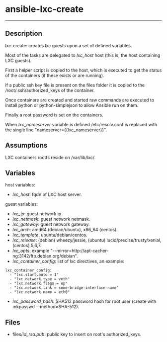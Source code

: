# ansible-lxc-create
* * *

## Description

lxc-create: creates lxc guests upon a set of defined variables.

Most of the tasks are delegated to _lxc_host_ host (this is, the host containing LXC guests).

First a helper script is copied to the host, which is executed to get the status of the containers (if these exists or are running).

If a public ssh key file is present on the files folder it is copied to the /root/.ssh/authorized_keys of the container.

Once containers are created and started raw commands are executed to install python or python-simplejson to allow Ansible run on them.

Finally a root password is set on the containers.

When _lxc_nameserver_ variable is defined /etc/resolv.conf is replaced with the single line "nameserver={{lxc_nameserver}}".

## Assumptions

LXC containers rootfs reside on /var/lib/lxc/<container>.

## Variables

host variables:

- _lxc_host_: fqdn of LXC host server.

guest variables:

- _lxc_ip_: guest network ip.
- _lxc_netmask_: guest network netmask.
- _lxc_gateway_: guest network gateway.
- _lxc_arch_: amd64 (debian/ubuntu), x86_64 (centos).
- _lxc_template_: ubuntu/debian/centos.
- _lxc_release_: (debian) wheezy/jessie, (ubuntu) lucid/precise/trusty/xenial, (centos) 5,6,7.
- _lxc_opts_: example "--mirror=http://apt-cacher-ng:3142/ftp.debian.org/debian".
- _lxc_container_config_: list of lxc directives, an example:
```
lxc_container_config:
  - "lxc.start.auto = 1"
  - "lxc.network.type = veth"
  - "lxc.network.flags = up"
  - "lxc.network.link = some-bridge-interface-name"
  - "lxc.network.name = eth0"
```
- _lxc_password_hash_: SHA512 password hash for root user (create with mkpasswd --method=SHA-512).

## Files

- files/_id_rsa.pub_: public key to insert on root's authorized_keys.
